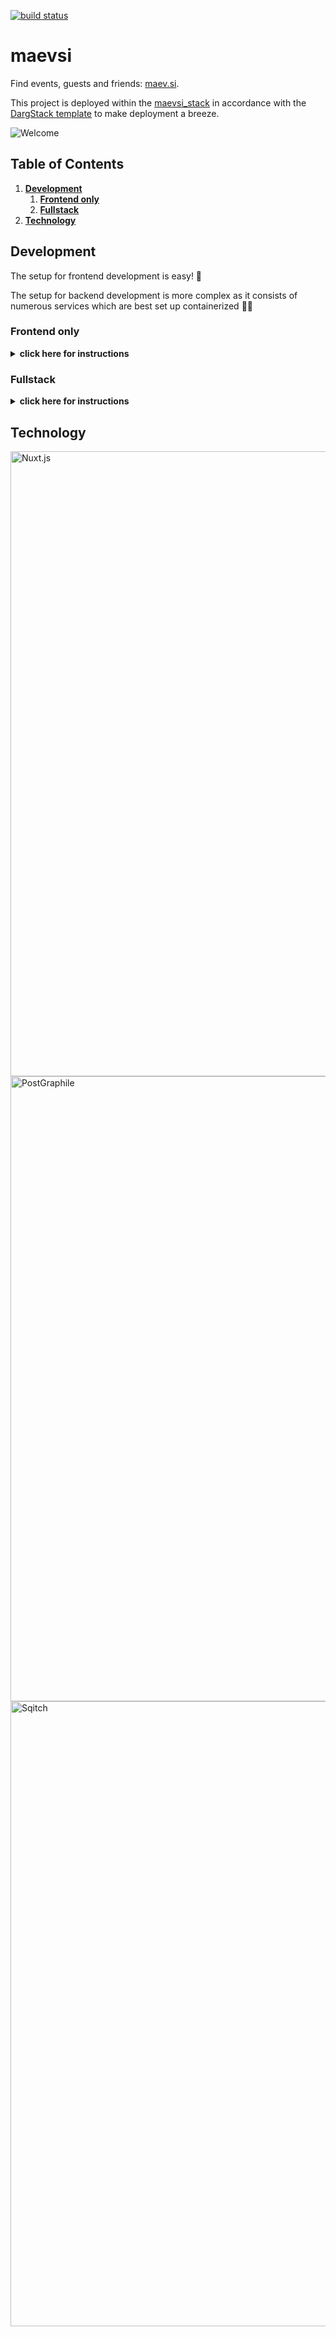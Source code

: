 [![build status](https://github.com/maevsi/maevsi/workflows/CI/badge.svg)](https://github.com/maevsi/maevsi/actions?query=workflow%3ACI "build status")


# maevsi

Find events, guests and friends: [maev.si](https://maev.si/).

This project is deployed within the [maevsi_stack](https://github.com/maevsi/maevsi_stack/) in accordance with the [DargStack template](https://github.com/dargmuesli/dargstack_template/) to make deployment a breeze.

![Welcome](docs/assets/hero.png "maevsi")

## Table of Contents
1. **[Development](#development)**
    1. **[Frontend only](#frontend-only)**
    1. **[Fullstack](#fullstack)**
1. **[Technology](#technology)**

## Development

The setup for frontend development is easy! 💅

The setup for backend development is more complex as it consists of numerous services which are best set up containerized 🧑‍💻

### Frontend only

<details>
  <summary><b>click here for instructions</b></summary>

#### Preparation

1. (optional) if you're on Windows, you might want to [setup WSL](https://docs.microsoft.com/en-us/windows/wsl/install) to be able to use all Linux functionality this project utilizes
1. [install Git](https://git-scm.com/) to download this project's modules and participate in version management
1. [install nvm](https://github.com/nvm-sh/nvm#installing-and-updating) to be able to switch the currently active [Node.js](https://nodejs.org/en/) version on your machine (useful when working on multiple Node.js projects)

#### Setup

1. create a directory named `maevsi` in a directory of your liking
1. download this repository into that newly created directory:
    ```sh
    cd maevsi
    git clone https://github.com/maevsi/maevsi.git
    ```
1. switch into the `maevsi` subdirectory and setup Node:
    ```sh
    cd maevsi
    nvm install
    nvm use
    ```
1. then install all dependencies using [pnpm](https://pnpm.io/), which should include the **nuxt** directory automatically:
    ```sh
    corepack enable
    pnpm install
    ```
1. finally, start the frontend:

    ```sh
    cd nuxt
    pnpm dev
    ```
1. you should now be able to access maevsi under http://localhost:3000/! 🎉

</details>

### Fullstack
<details>
  <summary><b>click here for instructions</b></summary>

#### Preparation

1. if you're on Windows, [setup WSL](https://docs.microsoft.com/en-us/windows/wsl/install) to be able to use all Linux functionality this project utilizes
1. [install Git](https://git-scm.com/) to download this project's modules and participate in version management
1. [install nvm](https://github.com/nvm-sh/nvm#installing-and-updating) to be able to switch the currently active [Node.js](https://nodejs.org/en/) version on your machine
1. [install mkcert](https://github.com/FiloSottile/mkcert#installation) for development certificate generation and installation, so that all services are available through https
1. [install Docker](https://docs.docker.com/engine/install/) so that all services run in their [containers](https://en.wikipedia.org/wiki/Containerization)
1. [install dargstack](https://github.com/dargmuesli/dargstack#installation-example) to bootstrap a [Docker stack](https://docs.docker.com/engine/reference/commandline/stack/) setup


#### Setup

1. create a directory named `maevsi` in a directory of your liking
1. download the project modules [maevsi](https://github.com/maevsi/maevsi), [maevsi_stack](https://github.com/maevsi/maevsi_stack) and [stomper](https://github.com/maevsi/stomper) into that newly created directory:
    ```sh
    cd maevsi
    git clone https://github.com/maevsi/maevsi.git
    git clone https://github.com/maevsi/maevsi_stack.git
    git clone https://github.com/maevsi/stomper.git
    ```
    **maevsi** contains the frontend and database migrations, **maevsi_stack** is the service configuration and **stomper** is the service that sends out emails.
1. switch into the `maevsi` subdirectory and setup Node:
    ```sh
    cd maevsi
    nvm install
    nvm use
    ```
1. then install all dependencies using [pnpm](https://pnpm.io/), including the **nuxt** directory:
    ```sh
    corepack enable
    pnpm install

    cd nuxt
    pnpm install
    ```
1. configure maevsi's [DargStack](https://github.com/dargmuesli/dargstack) then:
    ```sh
    cd ../../maevsi_stack/src/development
    cp stack.env.template stack.env
    pnpm store path
    $EDITOR stack.env # fill PNPM_STORE_DIR with what's printed by the previous command
    ```
1. install a root development certificate on your system and create subcertificates for the application:
    ```sh
    mkcert -install
    ./certificates/mkcert.sh
    ```
1. you are now ready to start everything up:
    ```sh
    cd ../../
    dargstack deploy
    ```
1. finally, create the Docker development images for `maevsi` and `stomper` so that their services start successfully:
    ```sh
    dargstack build maevsi
    dargstack build stomper
    ```
1. you should now be able to access maevsi under https://localhost! 🎉

    If there are issues, you can debug the services as described in the following "Container Management" section.


#### Container Management

To see if services are running or not you can use [Portainer](https://www.portainer.io/) if you prefer a web view instead of the command line:
```sh
sudo docker run --name portainer --restart=always -d -p 9000:9000 -v /var/run/docker.sock:/var/run/docker.sock -v portainer_data:/data portainer/portainer-ce
```
Access Portainer on `http://localhost:9000` then.
Create a user, add an environment, start the Docker wizard, choose "Socket", name it e.g. "local" and close the wizard.
Under "home", select the newly created environment then.
You'll have access to all containers, images, volumes and more via the left sidebar then.


#### Sqitch

In case you want to apply or revert the database migrations, you need to use [Sqitch](https://sqitch.org/).

The `sqitch` directory in this repository contains a `sqitch` executable that you can use to interact with the migrations residing in the directory's subdirectories.
For example, run `./sqitch deploy` to fill the database with structure like tables, types and policies.

In case you want to be able to simple call `sqitch deploy` without `./` instead, add an `alias sqitch="./sqitch"` to your shell configuration (`~/.bashrc`, `~/.zshrc`, ...).
</details>


## Technology

<img src="https://nuxtjs.org/design-kit/colored-text.svg" alt="Nuxt.js" width="1000"/>
<img src="https://www.graphile.org/static/postgres_postgraphile_graphql-4b238552d875fe06196ba3bda74c6d2b.png" alt="PostGraphile" width="1000"/>
<img src="https://sqitch.org/img/sqitch-logo.svg" alt="Sqitch" width="1000"/>
